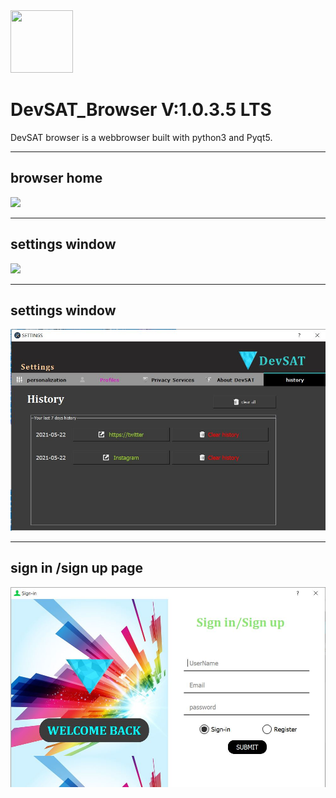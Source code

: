 
<img src="static/devsat_x.png" width='100px' height="100px">

# DevSAT_Browser V:1.0.3.5 LTS



DevSAT browser is a webbrowser built with python3 and Pyqt5.<hr>
## browser home
<img src="stock/photo_2021-04-15_13-33-03.jpg">

<hr>

## settings window

<img src="stock/devsatss.JPG">
<hr>

## settings window

<img src="stock/history.JPG">
<hr>


## sign in /sign up page
<img src="stock/login.JPG">




